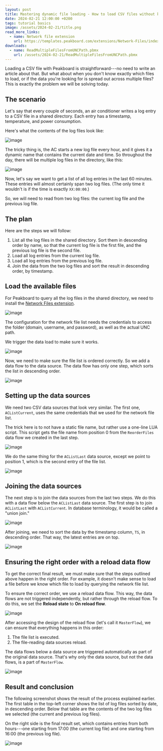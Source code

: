 ```yaml
---
layout: post
title: Mastering dynamic file loading - How to load CSV files without knowing their names
date: 2024-02-21 12:00:00 +0200
tags: tutorial basics
image: /assets/2024-02-21/title.png
read_more_links:
  - name: Network file extension
    url: https://templates.peakboard.com/extensions/Network-Files/index
downloads:
  - name: ReadMultipleFilesFromUNCPath.pbmx
    url: /assets/2024-02-21/ReadMultipleFilesFromUNCPath.pbmx
---
```


Loading a CSV file with Peakboard is straightforward---no need to write an article about that. But what about when you don't know exactly which files to load, or if the data you're looking for is spread out across multiple files? This is exactly the problem we will be solving today.

## The scenario

Let's say that every couple of seconds, an air conditioner writes a log entry to a CSV file in a shared directory. Each entry has a timestamp, temperature, and power consumption.

Here's what the contents of the log files look like:

![image](/assets/2024-02-21/020.png)

The tricky thing is, the AC starts a new log file every hour, and it gives it a dynamic name that contains the current date and time. So throughout the day, there will be multiple log files in the directory, like this:

![image](/assets/2024-02-21/010.png)

Now, let's say we want to get a list of all log entries in the last 60 minutes. These entries will almost certainly span two log files. (The only time it wouldn't is if the time is exactly `XX:00:00`.)

So, we will need to read from two log files: the current log file and the previous log file.

## The plan

Here are the steps we will follow:

1. List all the log files in the shared directory. Sort them in descending order by name, so that the current log file is the first file, and the previous log file is the second file.
2. Load all log entries from the current log file.
3. Load all log entries from the previous log file.
4. Join the data from the two log files and sort the result in descending order, by timestamp.

## Load the available files

For Peakboard to query all the log files in the shared directory, we need to install the [Network Files extension](https://templates.peakboard.com/extensions/Network-Files/index).

![image](/assets/2024-02-21/030.png)

The configuration for the network file list needs the credentials to access the folder (domain, username, and password), as well as the actual UNC path.

We trigger the data load to make sure it works.

![image](/assets/2024-02-21/040.png)

Now, we need to make sure the file list is ordered correctly. So we add a data flow to the data source. The data flow has only one step, which sorts the list in descending order.

![image](/assets/2024-02-21/050.png)

## Setting up the data sources

We need two CSV data sources that look very similar. The first one, `ACListCurrent`, uses the same credentials that we used for the network file list.

The trick here is to not have a static file name, but rather use a one-line LUA script. This script gets the file name from position 0 from the `ReorderFiles` data flow we created in the last step.

![image](/assets/2024-02-21/060.png)

We do the same thing for the `ACListLast` data source, except we point to position 1, which is the second entry of the file list.

![image](/assets/2024-02-21/070.png)

## Joining the data sources

The next step is to join the data sources from the last two steps.
We do this with a data flow below the `ACListLast` data source. The first step is to join `ACListLast` with `ACListCurrent`. In database terminology, it would be called a "union join."

![image](/assets/2024-02-21/080.png)

After joining, we need to sort the data by the timestamp column, `TS`, in descending order. That way, the latest entries are on top.

![image](/assets/2024-02-21/090.png)

## Ensuring the right order with a reload data flow

To get the correct final result, we must make sure that the steps outlined above happen in the right order. For example, it doesn't make sense to load a file before we know which file to load by querying the network file list.

To ensure the correct order, we use a reload data flow. This way, the data flows are not triggered independently, but rather through the reload flow. To do this, we set the **Reload state** to **On reload flow**.

![image](/assets/2024-02-21/095.png)

After accessing the design of the reload flow (let's call it `MasterFlow`), we can ensure that everything happens in this order:

1. The file list is executed.
2. The file-reading data sources reload.

The data flows below a data source are triggered automatically as part of the original data source. That's why only the data source, but not the data flows, is a part of `MasterFlow`.

![image](/assets/2024-02-21/100.png)

## Result and conclusion

The following screenshot shows the result of the process explained earlier. The first table in the top-left corner shows the list of log files sorted by date, in descending order. Below that table are the contents of the two log files we selected (the current and previous log files).

On the right side is the final result set, which contains entries from both hours---one starting from 17:00 (the current log file) and one starting from 16:00 (the previous log file).

![image](/assets/2024-02-21/110.png)